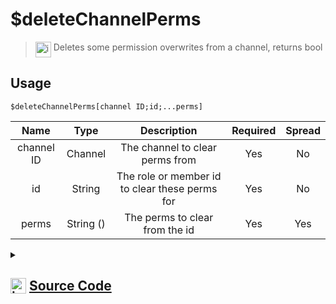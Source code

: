 # $deleteChannelPerms
> <img align="top" src="https://upload.wikimedia.org/wikipedia/commons/thumb/e/e4/Infobox_info_icon.svg/160px-Infobox_info_icon.svg.png?20150409153300" alt="image" width="25" height="auto"> Deletes some permission overwrites from a channel, returns bool
## Usage
```
$deleteChannelPerms[channel ID;id;...perms]
```
| Name | Type | Description | Required | Spread
| :---: | :---: | :---: | :---: | :---: |
channel ID | Channel | The channel to clear perms from | Yes | No
id | String | The role or member id to clear these perms for | Yes | No
perms | String () | The perms to clear from the id | Yes | Yes
<details>
<summary>
    
## <img align="top" src="https://cdn4.iconfinder.com/data/icons/iconsimple-logotypes/512/github-512.png" alt="image" width="25" height="auto">  [Source Code](https://github.com/tryforge/ForgeScript-V2/blob/main/src/native/deleteChannelPerms.ts)
    
</summary>
    
```ts
import { BaseChannel, PermissionFlagsBits, PermissionsString, TextChannel } from "discord.js"
import { ArgType, NativeFunction, Return } from "../structures"

export default new NativeFunction({
    name: "$deleteChannelPerms",
    version: "1.0.3",
    description: "Deletes some permission overwrites from a channel, returns bool",
    brackets: true,
    unwrap: true,
    args: [
        {
            name: "channel ID",
            description: "The channel to clear perms from",
            rest: false,
            required: true,
            type: ArgType.Channel,
            check: (i: BaseChannel) => i.isTextBased() && "permissionOverwrites" in i,
        },
        {
            name: "id",
            description: "The role or member id to clear these perms for",
            rest: false,
            required: true,
            type: ArgType.String,
        },
        {
            name: "perms",
            description: "The perms to clear from the id",
            rest: true,
            type: ArgType.String,
            required: true,
            enum: PermissionFlagsBits,
        },
    ],
    async execute(_, [ch, id, perms]) {
        const channel = ch as TextChannel

        const obj: Partial<Record<PermissionsString, null>> = {}

        perms.forEach((x) => (obj[x as PermissionsString] = null))

        return Return.success(!!(await channel.permissionOverwrites.create(id, obj)))
    },
})

```
    
</details>